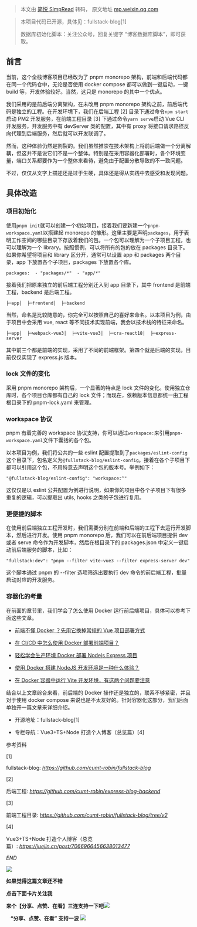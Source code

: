 > 本文由 [简悦 SimpRead](http://ksria.com/simpread/) 转码， 原文地址 [mp.weixin.qq.com](https://mp.weixin.qq.com/s/QTOTZC8E2PpNOfkd6RIrpw)

> 本项目代码已开源，具体见：fullstack-blog[1]
> 
> 数据库初始化脚本：关注公众号，回复关键字 “博客数据库脚本”，即可获取。

前言
--

当前，这个全栈博客项目已经改为了 pnpm monorepo 架构，前端和后端代码都在同一个代码仓中，无论是否使用 docker compose 都可以做到一键启动，一键 build 等，开发体验较好。当然，这只是 monorepo 的其中一个优点。

我们采用的是前后端分离架构，在未改用 pnpm monorepo 架构之前，前后端代码是独立的工程。在开发环境下，我们在后端工程 [2] 目录下通过命令`npm start`启动 PM2 开发服务，在前端工程目录 [3] 下通过命令`yarn serve`启动 Vue CLI 开发服务，开发服务中有 devServer 类的配置，其中有 proxy 将接口请求路径反向代理到后端服务，然后就可以开发联调了。

然而，这种体验仍然是割裂的。我们虽然推崇在技术架构上将前后端做一个分离解耦，但这并不是说它们不是一个整体。特别是在采用容器化部署时，各个环境变量，端口关系都要作为一个整体来看待，避免由于配置分散导致的不一致问题。

不过，仅仅从文字上描述还是过于生硬，具体还是得从实践中去感受和发现问题。

具体改造
----

### 项目初始化

使用`pnpm init`就可以创建一个初始项目，接着我们要新建一个`pnpm-workspace.yaml`以搭建起 monorepo 的雏形。这里主要是声明`packages`，用于表明工作空间的哪些目录下存放着我们的包。一个包可以理解为一个子项目工程，也可以理解为一个 library。按照惯例，可以将所有的包的放在 packages 目录下。如果你希望将项目和 library 区分开，通常可以设置 app 和 packages 两个目录，app 下放置各个子项目，packages 下放置各个库。

```
packages:  - "packages/*"  - "app/*"
```

接着我们把原来独立的前后端工程分别迁入到 app 目录下，其中 frontend 是前端工程，backend 是后端工程。

```
├─app│  ├─frontend│  ├─backend
```

当然，命名是比较随意的，你完全可以按照自己的喜好来命名。以本项目为例，由于项目中会采用 vue, react 等不同技术实现前端，我会以技术栈的特征来命名。

```
├─app│  ├─webpack-vue3│  ├─vite-vue3│  ├─cra-react18│  ├─express-server
```

其中前三个都是前端的实现，采用了不同的前端框架。第四个就是后端的实现，目前仅仅实现了 express.js 版本。

### lock 文件的变化

采用 pnpm monorepo 架构后，一个显著的特点是 lock 文件的变化。使用独立仓库时，各个项目仓库都有自己的 lock 文件；而现在，依赖版本信息都统一由工程根目录下的 pnpm-lock.yaml 来管理。

### workspace 协议

pnpm 有着完善的 workspace 协议支持，你可以通过`workspace:`来引用`pnpm-workspace.yaml`文件下囊括的各个包。

以本项目为例，我们将公共的一些 eslint 配置提取到了`packages/eslint-config`这个目录下，包名定义为`@fullstack-blog/eslint-config`。接着在各个子项目下都可以引用这个包，不用特意去声明这个包的版本号。举例如下：

```
"@fullstack-blog/eslint-config": "workspace:^"
```

这仅仅是以 eslint 公共配置为例进行说明，如果你的项目中各个子项目下有很多重复的逻辑，可以提取出 utils, hooks 之类的子包进行复用。

### 更便捷的脚本

在使用前后端独立工程开发时，我们需要分别在前端和后端的工程下去运行开发脚本，然后进行开发。使用 pnpm monorepo 后，我们可以在前后端项目提供 dev 或者 serve 命令作为开发脚本，然后在根目录下的 packages.json 中定义一键启动前后端服务的脚本，比如：

```
"fullstack:dev": "pnpm --filter vite-vue3 --filter express-server dev"
```

这个脚本通过 pnpm 的 --filter 选项筛选出要执行 dev 命令的前后端工程，批量启动对应的开发服务。

### 容器化的考量

在前面的章节里，我们学会了怎么使用 Docker 运行前后端项目，具体可以参考下面这些文章。

*   [前端不懂 Docker ？先用它换掉常规的 Vue 项目部署方式](https://mp.weixin.qq.com/s?__biz=MzUzMTQ0NzA0OQ==&mid=2247487280&idx=1&sn=08692e6becbeaf0e63f33a9b4355b74d&scene=21#wechat_redirect)
    
*   [在 CI/CD 中怎么使用 Docker 部署前端项目？](https://mp.weixin.qq.com/s?__biz=MzUzMTQ0NzA0OQ==&mid=2247487345&idx=1&sn=91ecec5de8ed2ba26cafc45018d76e99&scene=21#wechat_redirect)
    
*   [轻松学会生产环境 Docker 部署 Nodejs Express 项目](https://mp.weixin.qq.com/s?__biz=MzUzMTQ0NzA0OQ==&mid=2247487372&idx=1&sn=b0ce7a99c27c429b6931db2cf3284a37&scene=21#wechat_redirect)
    
*   [使用 Docker 搭建 NodeJS 开发环境是一种什么体验？](https://mp.weixin.qq.com/s?__biz=MzUzMTQ0NzA0OQ==&mid=2247487393&idx=1&sn=00bd800757f1594fcee742891262bd32&scene=21#wechat_redirect)
    
*   [在 Docker 容器中运行 Vite 开发环境，有这两个问题要注意](https://mp.weixin.qq.com/s?__biz=MzUzMTQ0NzA0OQ==&mid=2247487406&idx=1&sn=890add31da99488c44be9f1ca2b62059&scene=21#wechat_redirect)
    

结合以上文章综合来看，前后端的 Docker 操作还是独立的，联系不够紧密，并且对于使用 docker compose 来说也是不太友好的。针对容器化这部分，我们后面单独开一篇文章来详细介绍。

*   开源地址：fullstack-blog[1]
    
*   专栏导航：Vue3+TS+Node 打造个人博客（总览篇）[4]
    

参考资料

[1] 

fullstack-blog: _https://github.com/cumt-robin/fullstack-blog_

[2] 

后端工程: _https://github.com/cumt-robin/express-blog-backend_

[3] 

前端工程目录: _https://github.com/cumt-robin/fullstack-blog/tree/v2_

[4] 

Vue3+TS+Node 打造个人博客（总览篇）: _https://juejin.cn/post/7066966456638013477_

  

_END_

  

![](https://mmbiz.qpic.cn/mmbiz_png/lolOWBY1tkwzw3lDgVHOcuEv7IVq2gCXzzPpciaorRnwicnXYBiaSzdB4Hh2ueW2a09xqAztoX9iayLyibTyoicltC7g/640?wx_fmt=png)

  

**如果觉得这篇文章还不错**

**点击下面卡片关注我**

**来个【分享、点赞、在看】三连支持一下吧![](https://mmbiz.qpic.cn/mmbiz_png/lolOWBY1tkwzw3lDgVHOcuEv7IVq2gCX9Ju1LZ2bTXSO8ia8EFp2r5cTPywudM2bibmpQgfuEWxtJILEVlWeN9ibg/640?wx_fmt=png)**

   **“分享、点赞、在看” 支持一波** ![](https://mmbiz.qpic.cn/mmbiz_png/lolOWBY1tkwzw3lDgVHOcuEv7IVq2gCXN5rPlfruYGicNRAP8M5fbZZk7VHjtM8Yv1XVjLFxXnrCQKicmser8veQ/640?wx_fmt=png)